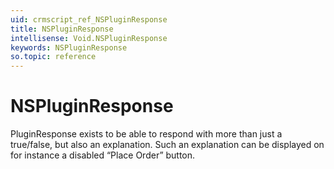 ```yaml
---
uid: crmscript_ref_NSPluginResponse
title: NSPluginResponse
intellisense: Void.NSPluginResponse
keywords: NSPluginResponse
so.topic: reference
---
```


# NSPluginResponse

PluginResponse exists to be able to respond with more than just a true/false, but also an explanation. Such an explanation can be displayed on for instance a disabled “Place Order” button.
